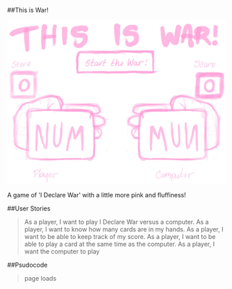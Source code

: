 ##This is War!

![](./ThisisWarWireframe.png)

A game of 'I Declare War' with a little more pink and fluffiness!



##User Stories
> As a player, I want to play I Declare War versus a computer.
> As a player, I want to know how many cards are in my hands.
> As a player, I want to be able to keep track of my score.
> As a player, I want to be able to play a card at the same time as the computer.
> As a player, I want the computer to play

##Psudocode
> page loads

